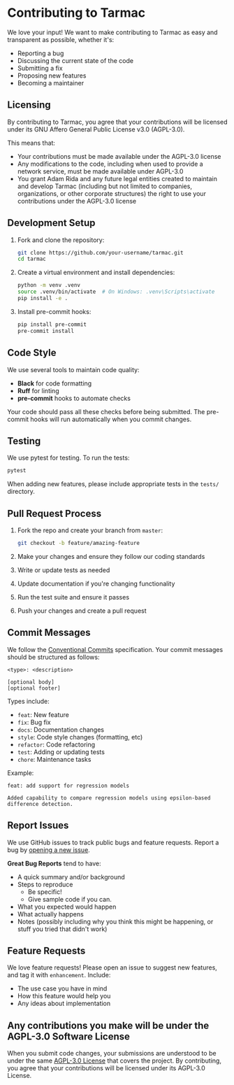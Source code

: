 # Contributing to Tarmac

We love your input! We want to make contributing to Tarmac as easy and transparent as possible, whether it's:

- Reporting a bug
- Discussing the current state of the code
- Submitting a fix
- Proposing new features
- Becoming a maintainer

## Licensing

By contributing to Tarmac, you agree that your contributions will be licensed under its GNU Affero General Public License v3.0 (AGPL-3.0).

This means that:
- Your contributions must be made available under the AGPL-3.0 license
- Any modifications to the code, including when used to provide a network service, must be made available under AGPL-3.0
- You grant Adam Rida and any future legal entities created to maintain and develop Tarmac (including but not limited to companies, organizations, or other corporate structures) the right to use your contributions under the AGPL-3.0 license

## Development Setup

1. Fork and clone the repository:
   ```bash
   git clone https://github.com/your-username/tarmac.git
   cd tarmac
   ```

2. Create a virtual environment and install dependencies:
   ```bash
   python -m venv .venv
   source .venv/bin/activate  # On Windows: .venv\Scripts\activate
   pip install -e .
   ```

3. Install pre-commit hooks:
   ```bash
   pip install pre-commit
   pre-commit install
   ```

## Code Style

We use several tools to maintain code quality:

- **Black** for code formatting
- **Ruff** for linting
- **pre-commit** hooks to automate checks

Your code should pass all these checks before being submitted. The pre-commit hooks will run automatically when you commit changes.

## Testing

We use pytest for testing. To run the tests:

```bash
pytest
```

When adding new features, please include appropriate tests in the `tests/` directory.

## Pull Request Process

1. Fork the repo and create your branch from `master`:
   ```bash
   git checkout -b feature/amazing-feature
   ```

2. Make your changes and ensure they follow our coding standards
3. Write or update tests as needed
4. Update documentation if you're changing functionality
5. Run the test suite and ensure it passes
6. Push your changes and create a pull request

## Commit Messages

We follow the [Conventional Commits](https://www.conventionalcommits.org/) specification. Your commit messages should be structured as follows:

```
<type>: <description>

[optional body]
[optional footer]
```

Types include:
- `feat`: New feature
- `fix`: Bug fix
- `docs`: Documentation changes
- `style`: Code style changes (formatting, etc)
- `refactor`: Code refactoring
- `test`: Adding or updating tests
- `chore`: Maintenance tasks

Example:
```
feat: add support for regression models

Added capability to compare regression models using epsilon-based difference detection.
```

## Report Issues

We use GitHub issues to track public bugs and feature requests. Report a bug by [opening a new issue](https://github.com/adrida/tarmac/issues/new).

**Great Bug Reports** tend to have:

- A quick summary and/or background
- Steps to reproduce
  - Be specific!
  - Give sample code if you can.
- What you expected would happen
- What actually happens
- Notes (possibly including why you think this might be happening, or stuff you tried that didn't work)

## Feature Requests

We love feature requests! Please open an issue to suggest new features, and tag it with `enhancement`. Include:

- The use case you have in mind
- How this feature would help you
- Any ideas about implementation

## Any contributions you make will be under the AGPL-3.0 Software License

When you submit code changes, your submissions are understood to be under the same [AGPL-3.0 License](https://www.gnu.org/licenses/agpl-3.0.en.html) that covers the project. By contributing, you agree that your contributions will be licensed under its AGPL-3.0 License. 